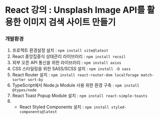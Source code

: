 # React 강의 : Unsplash Image API를 활용한 이미지 검색 사이트 만들기

### 개발환경

1. 프로젝트 환경설정 설치 : `npm install vite@latest` <br/>
2. React 중앙집중식 상태관리 라이브러리 : `npm install recoil` <br/>
3. 외부 오픈 API 통신을 위한 라이브러리 : `npm install axios` <br/>
4. CSS 스타일링을 위한 SASS/SCSS 설치 : `npm install -D sass` <br/>
5. React Router 설치 : `npm install react-router-dom localforage match-sorter sort-by` <br/>
6. TypeScript에서 Node.js Module 사용 위한 환경 구축 : `npm install @types/node` <br/>
7. React Toast Popup Module 설치 : `npm install react-simple-toasts` <br/>
8. - React Styled Components 설치 : `npm install styled-components@latest` <br/>
